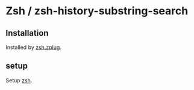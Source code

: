 # Zsh / zsh-history-substring-search

## Installation

Installed by [zsh.zplug](../zsh.zplug/README.md).

## setup

Setup [zsh](../zsh/README.md).
